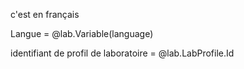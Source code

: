 c'est en français

Langue = @lab.Variable(language)

identifiant de profil de laboratoire = @lab.LabProfile.Id
